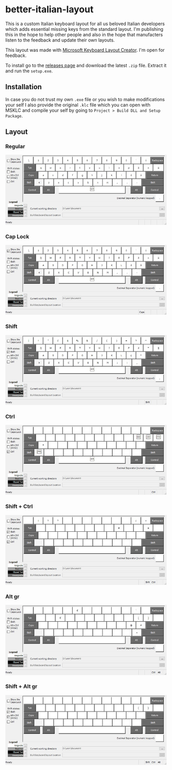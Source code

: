 # better-italian-layout
This is a custom Italian keyboard layout for all us beloved Italian developers which adds essential missing keys from the standard layout.
I'm publishing this in the hope to help other people and also in the hope that manufacters listen to the feedback and update their own layouts.

This layout was made with [Microsoft Keyboard Layout Creator](https://www.microsoft.com/en-us/download/details.aspx?id=102134).
I'm open for feedback.

To install go to the [releases page](https://github.com/Leone25/better-italian-layout/releases) and download the latest `.zip` file. Extract it and run the `setup.exe`.

## Installation
In case you do not trust my own `.exe` file or you wish to make modifications your self I also provide the original `.klc` file which you can open with MSKLC and compile your self by going to `Project > Build DLL and Setup Package`.

## Layout
### Regular
![regular layout](https://github.com/Leone25/better-italian-layout/blob/main/images/custom%20s.jpg)
### Cap Lock
![caps layout](https://github.com/Leone25/better-italian-layout/blob/main/images/custom%20sCaps.jpg)
### Shift
![shift layout](https://github.com/Leone25/better-italian-layout/blob/main/images/custom%20sShft.jpg)
### Ctrl
![ctrl layout](https://github.com/Leone25/better-italian-layout/blob/main/images/custom%20sCtrl.jpg)
### Shift + Ctrl
![shift+ctrl layout](https://github.com/Leone25/better-italian-layout/blob/main/images/custom%20sShftCtrl.jpg)
### Alt gr
![alt gr/ctrl+alt layout](https://github.com/Leone25/better-italian-layout/blob/main/images/custom%20sAltGr.jpg)
### Shift + Alt gr
![shift+alt gr/ctrl+alt layout](https://github.com/Leone25/better-italian-layout/blob/main/images/custom%20sShftAltGr.jpg)
